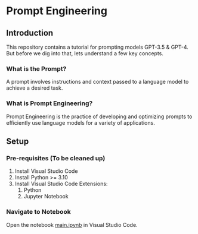 # Prompt Engineering 

## Introduction

This repository contains a tutorial for prompting models GPT-3.5 & GPT-4. But before we dig into that, lets understand a few key concepts.

### What is the Prompt?​

A prompt involves instructions and context passed to a language model to achieve a desired task.​

### What is Prompt Engineering?​

Prompt Engineering is the practice of developing and optimizing prompts to efficiently use language models for a variety of applications. 

## Setup 
### Pre-requisites (To be cleaned up)
1. Install Visual Studio Code
1. Install Python >= 3.10
1. Install Visual Studio Code Extensions:
    1. Python
    1. Jupyter Notebook

### Navigate to Notebook
Open the notebook [main.ipynb](main.ipynb) in Visual Studio Code.